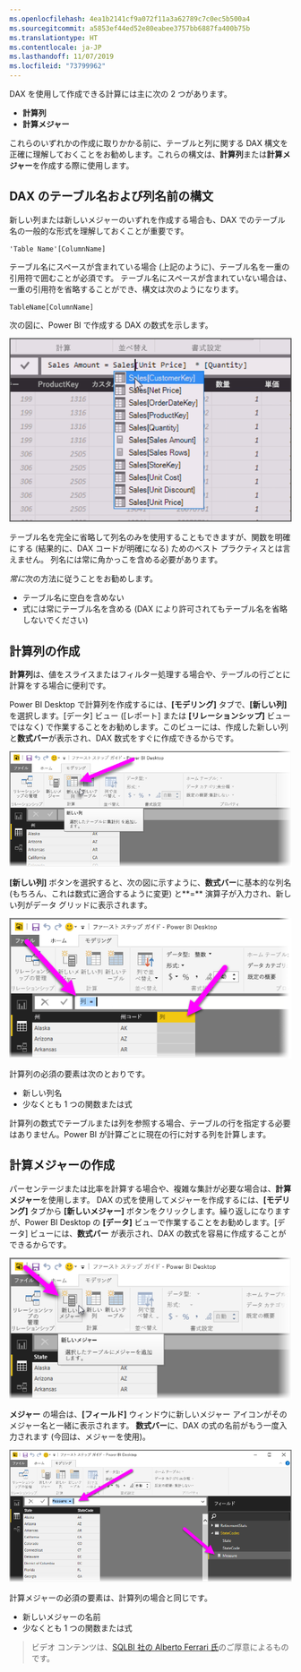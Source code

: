 ```yaml
---
ms.openlocfilehash: 4ea1b2141cf9a072f11a3a62789c7c0ec5b500a4
ms.sourcegitcommit: a5853ef44ed52e80eabee3757bb6887fa400b75b
ms.translationtype: HT
ms.contentlocale: ja-JP
ms.lasthandoff: 11/07/2019
ms.locfileid: "73799962"
---
```

DAX を使用して作成できる計算には主に次の 2 つがあります。

* **計算列**
* **計算メジャー**

これらのいずれかの作成に取りかかる前に、テーブルと列に関する DAX 構文を正確に理解しておくことをお勧めします。これらの構文は、**計算列**または**計算メジャー**を作成する際に使用します。

## <a name="dax-table-and-column-name-syntax"></a>DAX のテーブル名および列名前の構文
新しい列または新しいメジャーのいずれを作成する場合も、DAX でのテーブル名の一般的な形式を理解しておくことが重要です。

    'Table Name'[ColumnName]

テーブル名にスペースが含まれている場合 (上記のように)、テーブル名を一重の引用符で囲むことが必須です。 テーブル名にスペースが含まれていない場合は、一重の引用符を省略することができ、構文は次のようになります。

    TableName[ColumnName]

次の図に、Power BI で作成する DAX の数式を示します。

![](media/7-2-dax-calculation-types/dax-calc-types_1.png)

テーブル名を完全に省略して列名のみを使用することもできますが、関数を明確にする (結果的に、DAX コードが明確になる) ためのベスト プラクティスとは言えません。 列名には常に角かっこを含める必要があります。

*常に*次の方法に従うことをお勧めします。

* テーブル名に空白を含めない
* 式には常にテーブル名を含める (DAX により許可されてもテーブル名を省略しないでください)

## <a name="creating-calculated-columns"></a>計算列の作成
**計算列**は、値をスライスまたはフィルター処理する場合や、テーブルの行ごとに計算をする場合に便利です。

Power BI Desktop で計算列を作成するには、**[モデリング]** タブで、**[新しい列]** を選択します。[データ] ビュー ([レポート] または **[リレーションシップ]** ビューではなく) で作業することをお勧めします。このビューには、作成した新しい列と**数式バー**が表示され、DAX 数式をすぐに作成できるからです。

![](media/7-2-dax-calculation-types/dax-calc-types_2a.png)

**[新しい列]** ボタンを選択すると、次の図に示すように、**数式バー**に基本的な列名 (もちろん、これは数式に適合するように変更) と**=** 演算子が入力され、新しい列がデータ グリッドに表示されます。

![](media/7-2-dax-calculation-types/dax-calc-types_3.png)

計算列の必須の要素は次のとおりです。

* 新しい列名
* 少なくとも 1 つの関数または式

計算列の数式でテーブルまたは列を参照する場合、テーブルの行を指定する必要はありません。Power BI が計算ごとに現在の行に対する列を計算します。

## <a name="creating-calculated-measures"></a>計算メジャーの作成
パーセンテージまたは比率を計算する場合や、複雑な集計が必要な場合は、**計算メジャー**を使用します。 DAX の式を使用してメジャーを作成するには、**[モデリング]** タブから **[新しいメジャー]** ボタンをクリックします。繰り返しになりますが、Power BI Desktop の **[データ]** ビューで作業することをお勧めします。[データ] ビューには、**数式バー** が表示され、DAX の数式を容易に作成することができるからです。

![](media/7-2-dax-calculation-types/dax-calc-types_4.png)

**メジャー** の場合は、**[フィールド]** ウィンドウに新しいメジャー アイコンがそのメジャー名と一緒に表示されます。 **数式バー**に、DAX の式の名前がもう一度入力されます (今回は、メジャーを使用)。

![](media/7-2-dax-calculation-types/dax-calc-types_5.png)

計算メジャーの必須の要素は、計算列の場合と同じです。

* 新しいメジャーの名前
* 少なくとも 1 つの関数または式

> ビデオ コンテンツは、[SQLBI 社の Alberto Ferrari 氏](https://www.sqlbi.com/learning-dax)のご厚意によるものです。
> 
> 

